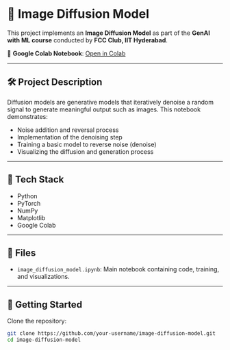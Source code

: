 # 🧠 Image Diffusion Model

This project implements an **Image Diffusion Model** as part of the **GenAI with ML course** conducted by **FCC Club, IIT Hyderabad**.

🔗 **Google Colab Notebook**: [Open in Colab](https://colab.research.google.com/drive/1XTucOrMzHXxIa8JesXx7r3829xV3sUdb?usp=sharing)

---

## 🛠️ Project Description

Diffusion models are generative models that iteratively denoise a random signal to generate meaningful output such as images. This notebook demonstrates:

- Noise addition and reversal process
- Implementation of the denoising step
- Training a basic model to reverse noise (denoise)
- Visualizing the diffusion and generation process

---

## 🧪 Tech Stack

- Python
- PyTorch
- NumPy
- Matplotlib
- Google Colab

---

## 📁 Files

- `image_diffusion_model.ipynb`: Main notebook containing code, training, and visualizations.
  

---

## 🚀 Getting Started

Clone the repository:

```bash
git clone https://github.com/your-username/image-diffusion-model.git
cd image-diffusion-model
